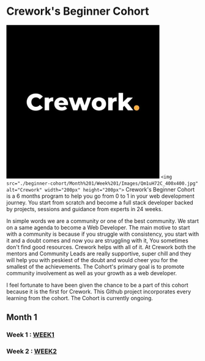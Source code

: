 # Crework's Beginner Cohort

![Crework](./beginner-cohort/Month%201/Week%201/Images/Qm1uH72C_400x400.jpg)
`<img src="./beginner-cohort/Month%201/Week%201/Images/Qm1uH72C_400x400.jpg" alt="Crework" width="200px" height="200px">`
Crework's Beginner Cohort is a 6 months program to help you go from 0 to 1 in your web development journey. You start from scratch and become a full stack developer backed by projects, sessions and guidance from experts in 24 weeks.

In simple words we are a community or one of the best community. We start on a same agenda to become a Web Developer. The main motive to start with a community is because if you struggle with consistency, you start with it and a doubt comes and now you are struggling with it, You sometimes don't find good resources. Crework helps with all of it. At Crework both the mentors and Community Leads are really supportive, super chill and they will help you with peskiest of the doubt and would cheer you for the smallest of the achievements. The Cohort's primary goal is to promote community involvement as well as your growth as a web developer. 

I feel fortunate to have been given the chance to be a part of this cohort because it is the first for Crework. This Github project incorporates every learning from the cohort. The Cohort is currently ongoing.

## Month 1
### Week 1 : [WEEK1](./beginner-cohort/Month%201/Week%201/)
### Week 2 : [WEEK2](./beginner-cohort/Month%201/Week%202/)
